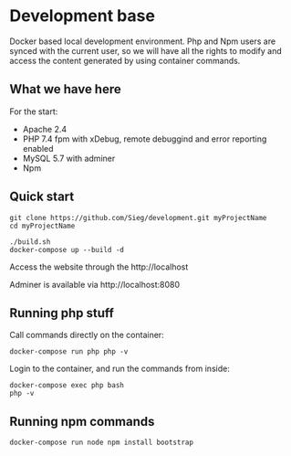 # Development base

Docker based local development environment. Php and Npm users are synced with the current user, so we will have all the rights to modify and access the content generated by using container commands.

## What we have here

For the start:

* Apache 2.4 
* PHP 7.4 fpm with xDebug, remote debuggind and error reporting enabled
* MySQL 5.7 with adminer
* Npm

## Quick start

```
git clone https://github.com/Sieg/development.git myProjectName
cd myProjectName

./build.sh
docker-compose up --build -d
```

Access the website through the http://localhost

Adminer is available via http://localhost:8080

## Running php stuff

Call commands directly on the container:
```
docker-compose run php php -v
```

Login to the container, and run the commands from inside:
```
docker-compose exec php bash
php -v
```

## Running npm commands

```
docker-compose run node npm install bootstrap
```

